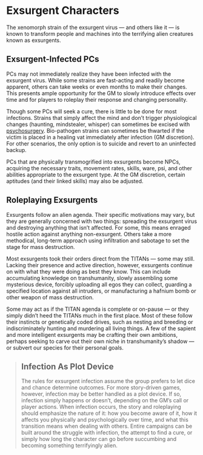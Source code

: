 # Exsurgent Characters

The xenomorph strain of the exsurgent virus — and others like it — is known to transform people and machines into the terrifying alien creatures known as exsurgents.

## Exsurgent-Infected PCs

PCs may not immediately realize they have been infected with the exsurgent virus. While some strains are fast-acting and readily become apparent, others can take weeks or even months to make their changes. This presents ample opportunity for the GM to slowly introduce effects over time and for players to roleplay their response and changing personality.

Though some PCs will seek a cure, there is little to be done for most infections. Strains that simply affect the mind and don’t trigger physiological changes (haunting, mindstealer, whisper) can sometimes be excised with [psychosurgery](../15/05-psychosurgery.md). Bio-pathogen strains can sometimes be thwarted if the victim is placed in a healing vat immediately after infection (GM discretion). For other scenarios, the only option is to suicide and revert to an uninfected backup.

PCs that are physically transmogrified into exsurgents become NPCs, acquiring the necessary traits, movement rates, skills, ware, psi, and other abilities appropriate to the exsurgent type. At the GM discretion, certain aptitudes (and their linked skills) may also be adjusted.

## Roleplaying Exsurgents

Exsurgents follow an alien agenda. Their specific motivations may vary, but they are generally concerned with two things: spreading the exsurgent virus and destroying anything that isn’t affected. For some, this means enraged hostile action against anything non-exsurgent. Others take a more methodical, long-term approach using infiltration and sabotage to set the stage for mass destruction.

Most exsurgents took their orders direct from the TITANs — some may still. Lacking their presence and active direction, however, exsurgents continue on with what they were doing as best they know. This can include accumulating knowledge on transhumanity, slowly assembling some mysterious device, forcibly uploading all egos they can collect, guarding a specified location against all intruders, or manufacturing a hafnium bomb or other weapon of mass destruction.

Some may act as if the TITAN agenda is complete or on-pause — or they simply didn’t heed the TITANs much in the first place. Most of these follow their instincts or genetically coded drives, such as nesting and breeding or indiscriminately hunting and murdering all living things. A few of the sapient and more intelligent exsurgents may be crafting their own ambitions, perhaps seeking to carve out their own niche in transhumanity’s shadow — or subvert our species for their personal goals.

<blockquote>

## Infection As Plot Device

The rules for exsurgent infection assume the group prefers to let dice and chance determine outcomes. For more story-driven games, however, infection may be better handled as a plot device. If so, infection simply happens or doesn’t, depending on the GM’s call or player actions. When infection occurs, the story and roleplaying should emphasize the nature of it: how you become aware of it, how it affects you physically and psychologically over time, and what this transition means when dealing with others. Entire campaigns can be built around the struggle with infection, the attempt to find a cure, or simply how long the character can go before succumbing and becoming something terrifyingly alien.

</blockquote>
